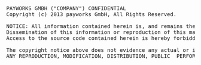 <pre>
PAYWORKS GMBH ("COMPANY") CONFIDENTIAL
Copyright (c) 2013 payworks GmbH, All Rights Reserved.

NOTICE: All information contained herein is, and remains the property of COMPANY. The intellectual and technical concepts contained herein are proprietary to COMPANY and may be covered by European or foreign Patents, patents in process, and are protected by trade secret or copyright law.
Dissemination of this information or reproduction of this material is strictly forbidden unless prior written permission is obtained from COMPANY.
Access to the source code contained herein is hereby forbidden to anyone except current COMPANY employees, managers or contractors who have executed Confidentiality and Non-disclosure agreements explicitly covering such access.

The copyright notice above does not evidence any actual or intended publication or disclosure of this source code, which includes information that is confidential and/or proprietary, and is a trade secret, of COMPANY.
ANY REPRODUCTION, MODIFICATION, DISTRIBUTION, PUBLIC  PERFORMANCE, OR PUBLIC DISPLAY OF OR THROUGH USE  OF THIS  SOURCE CODE  WITHOUT  THE EXPRESS WRITTEN CONSENT OF COMPANY IS STRICTLY PROHIBITED, AND IN VIOLATION  APPLICABLE LAWS AND INTERNATIONAL TREATIES.  THE RECEIPT OR POSSESSION OF  THIS SOURCE CODE AND/OR RELATED INFORMATION DOES NOT CONVEY OR IMPLY ANY RIGHTS TO REPRODUCE, DISCLOSE OR DISTRIBUTE ITS CONTENTS, OR TO MANUFACTURE, USE, OR SELL ANYTHING THAT IT  MAY DESCRIBE, IN WHOLE OR IN PART.
</pre>